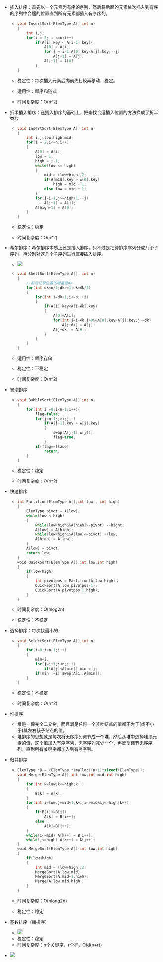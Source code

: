 - 插入排序：首先以一个元素为有序的序列，然后将后面的元素依次插入到有序的序列中合适的位置直到所有元素都插入有序序列。

  - ```c++
    void InsertSort(ElemType A[],int n)
    {
        int i,j;
        for(i = 2; i <=n;i++)
            if(A[i].key < A[i-1].key){
                A[0] = A[i];
        		for(j = i-1;A[0].key<A[j].key;--j)
                    A[j+1] = A[j];
        		A[j+1] = A[0]
            }
    }
    ```

  - 稳定性：每次插入元素后向前先比较再移动，稳定。

  - 适用性：顺序和链式

  - 时间复杂度：O(n^2)

- 折半插入排序：在插入排序的基础上，把查找合适插入位置的方法换成了折半查找

  - ```c++
    void InsertSort(ElemType A[],int n)
    {
        int i,j,low,high,mid;
        for(i = 2;i<=n;i++)
        {
            A[0] = A[i];
            low = 1;
            high = i-1;
            while(low <= high)
            {
                mid = (low+high)/2;
                if(A[mid].key > A[0].key)
                    high = mid - 1;
                else low = mid + 1;
            }
            for(j=i-1;j>=high+1;--j)
                A[j+1] = A[j];
            A[high+1] = A[0];
        }
    }
    ```

  - 稳定性：稳定

  - 时间复杂度：O(n^2)

- 希尔排序：希尔排序本质上还是插入排序，只不过是把待排序序列分成几个子序列，再分别对这几个子序列进行直接插入排序。

  - ![](27.png)

  - ```c++
    void ShellSort(ElemType A[], int n)
    {
        //前后记录位置的增量是dk
        for(int dk=n/2;dk>=1;dk=dk/2)
        {
            for(int i=dk+1;i<=n;++i)
            {
                if(A[i].key<A[i-dk].key)
                {
                    A[0]=A[i];
                    for(int j=i-dk;j>0&&A[0].key<A[j].key;j-=dk)
                        A[j+dk] = A[j];
                    A[j+dk] = A[0];
                }
            }
        }
    }
    ```

  - 适用性：顺序存储

  - 稳定性：不稳定

  - 时间复杂度：O(n^2)

- 冒泡排序

  - ```c++
    void BubbleSort(ElemType A[],int n)
    {
        for(int i =0;i<n-1;i++){
            flag=false;
        	for(j=n-1;j>i;j--)
                if(A[j-1].key > A[j].key)
                {
                    swap(A[j-1],A[j]);
                    flag=true;
                }
            if(flag==flase)
                return;
        }
    }
    ```

  - 稳定性：稳定

  - 时间复杂度：O(n^2)

- 快速排序

  - ```c++
    int Partition(ElemType A[],int low , int high)
    {
        ElemType pivot = A[low];
        while(low < high)
        {
            while(low<high&&A[high]>=pivot) --hight;
            A[low] = A[high];
            while(low<high&&A[low]<=pivot) ++low;
            A[high] = A[low];
        }
        A[low] = pivot;
        return low;
    }
    woid QuickSort(ElemType A[],int low,int high)
    {
        if(low<high)
        {
            int pivotpos = Partition(A,low,high)；
            QuickSort(A,low,pivotpos-1);
            QuickSort(A,pivotpos+1,high);
        }
    }
    ```

  - 时间复杂度：O(nlog2n)

  - 稳定性：不稳定

- 选择排序：每次找最小的

  - ```c++
    void SelectSort(ElemType A[],int n)
    {
        for(i=0;i<n-1;i++)
        {
            min=i;
            for(j=i+1;j<n;j++)
                if(A[j]<A[min]) min = j;
            if(min !=i) swap(A[i],A[min]);
        }
    }
    ```

  - 稳定性：不稳定

  - 时间复杂度：O(n^2)

- 堆排序

  - 堆是一棵完全二叉树，而且满足任何一个非叶结点的值都不大于(或不小于)其左右孩子结点的值。
  - 堆排序的思想就是每次将无序序列调节成一个堆，然后从堆中选择堆顶元素的值，这个值加入有序序列，无序序列减少一个，再反复调节无序序列，直到所有关键字都加入到有序序列。

- 归并排序

  - ```c++
    ElemType *B = (ElemType *)malloc((n+1)*sizeof(ElemType));
    void Merge(ElemType A[],int low,int mid,int high)
    {
        for(int k=low;k<=high;k++)
        {
            B[k] = A[k];
        }
        for(int i=low,j=mid+1,k=i;i<=mid&&j<=high;k++)
        {
            if(B[i]<=B[j])
                A[k] = B[i++];
            else
                A[k]=B[j++];
        }
        while(i<=mid) A[k++] = B[i++];
        while(j<=high) A[k++] = B[j++];
    }
    woid MergeSort(ElemType A[],int low,int high)
    {
        if(low<high)
        {
            int mid = (low+high)/2;
            MergeSort(A,low,mid);
            MergeSort(A,mid+1,high);
            Merge(A,low,mid,high);
        }
    }
    ```

  - 时间复杂度：O(nlong2n)

  - 稳定性：稳定

- 基数排序（桶排序）

  - ![](28.png)
  - 稳定性：稳定
  - 时间复杂度：n个关键字，r个桶，O(d(n+r))

- ![](29.png)